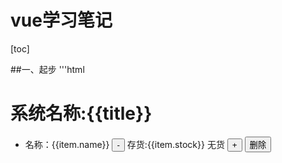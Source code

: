 # vue学习笔记

[toc]

##一、起步
'''html
<!DOCTYPE html>
<html lang="en">

<head>
    <meta charset="UTF-8">
    <meta http-equiv="X-UA-Compatible" content="IE=edge">
    <meta name="viewport" content="width=device-width, initial-scale=1.0">
    <title>Document</title>
</head>

<body>
    <!--创建div-->
    <!--mustache表达式-->
    <div id="app">
        <h1>系统名称:{{title}}</h1>
        <ul>
            <!--(item,i) in中间必须有空格-->
            <li v-for="(item,i) in products">
                名称：{{item.name}}
                <!--找item直接减-->
                <button @click="changeStock(item)">-</button>
                <span v-if="item.stock > 0"> 存货:{{item.stock}}</span>
                <span v-else="item.stock = 0"> 无货</span>
                <button @click="item.stock++">+</button>
                <button @click="remove(i)">删除</button>
            </li>
        </ul>
    </div>
    <!--引入vue文件,内部引用-->
    <script src="vue.min.js"></script>
    <!--vue监管文件-->
    <script>
        //创建vue对象
        vu = new Vue(//配置vue
            {
                el: "#app", //css选择器
                data: {
                    //和界面相关的数据
                    title: "库存管理系统",
                    //数据必须写在data里面，否则找不到
                    products: [
                        { name: "iphone", stock: 20 },
                        { name: "vivo", stock: 10 },
                        { name: "oppo", stock: 8 },
                    ],
                },
                methods: {
                    remove(i) {
                        this.products.splice(i, 1);
                    },
                    changeStock(item) {
                        item.stock = item.stock - 1;
                        if (item.stock < 1) {
                            item.stock = 0;
                        }
                        console.log(item.stock)
                        
                    }
                },

            },
        );
    </script>
</body>
</html>
'''
